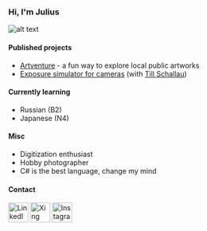 ### Hi, I'm Julius
![alt text](https://github.com/JuliusJacobsohn/JuliusJacobsohn/blob/main/20220602-Preisverleihung%20Senkrechtstarter%20Artventure%20(50%20of%2058).jpg?raw=true)

#### Published projects
- [Artventure](https://artventure-app.de/) - a fun way to explore local public artworks
- [Exposure simulator for cameras](https://photo-tools.net/Simulator) (with [Till Schallau](https://github.com/tillschallau))

#### Currently learning
- Russian (B2)
- Japanese (N4)

#### Misc
- Digitization enthusiast
- Hobby photographer
- C# is the best language, change my mind

#### Contact
[<img src='https://img.icons8.com/color/48/000000/linkedin.png' alt='LinkedIn' height='40'>](https://www.linkedin.com/in/julius-jacobsohn-6a6207174/)
[<img src='https://img.icons8.com/color/48/000000/xing.png' alt='Xing' height='40'>](https://www.xing.com/profile/Julius_Jacobsohn/portfolio)
[<img src='https://img.icons8.com/color/48/000000/instagram.png' alt='Instagram' height='40'>](https://www.instagram.com/chefkoch_jj/)
